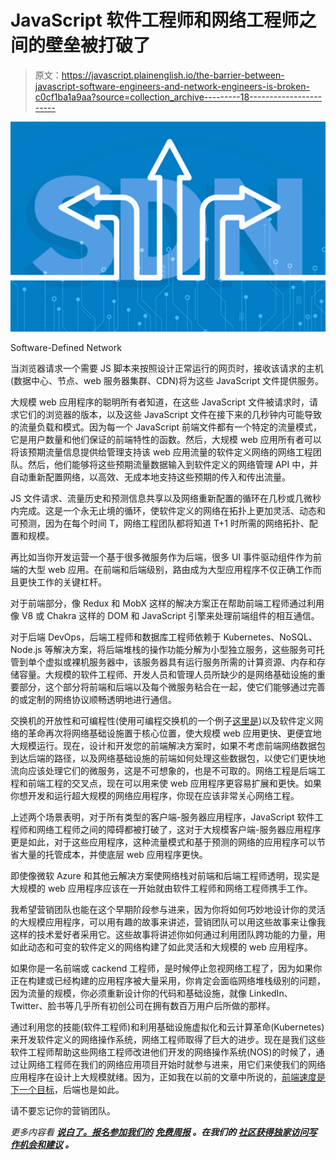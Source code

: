 # JavaScript 软件工程师和网络工程师之间的壁垒被打破了

> 原文：<https://javascript.plainenglish.io/the-barrier-between-javascript-software-engineers-and-network-engineers-is-broken-c0cf1ba1a9aa?source=collection_archive---------18----------------------->

![](img/037b6c29065a017e0b1847de0986d3a5.png)

Software-Defined Network

当浏览器请求一个需要 JS 脚本来按照设计正常运行的网页时，接收该请求的主机(数据中心、节点、web 服务器集群、CDN)将为这些 JavaScript 文件提供服务。

大规模 web 应用程序的聪明所有者知道，在这些 JavaScript 文件被请求时，请求它们的浏览器的版本，以及这些 JavaScript 文件在接下来的几秒钟内可能导致的流量负载和模式。因为每一个 JavaScript 前端文件都有一个特定的流量模式，它是用户数量和他们保证的前端特性的函数。然后，大规模 web 应用所有者可以将该预期流量信息提供给管理支持该 web 应用流量的软件定义网络的网络工程团队。然后，他们能够将这些预期流量数据输入到软件定义的网络管理 API 中，并自动重新配置网络，以高效、无成本地支持这些预期的传入和传出流量。

JS 文件请求、流量历史和预测信息共享以及网络重新配置的循环在几秒或几微秒内完成。这是一个永无止境的循环，使软件定义的网络在拓扑上更加灵活、动态和可预测，因为在每个时间 T，网络工程团队都将知道 T+1 时所需的网络拓扑、配置和规模。

再比如当你开发运营一个基于很多微服务作为后端，很多 UI 事件驱动组件作为前端的大型 web 应用。在前端和后端级别，路由成为大型应用程序不仅正确工作而且更快工作的关键杠杆。

对于前端部分，像 Redux 和 MobX 这样的解决方案正在帮助前端工程师通过利用像 V8 或 Chakra 这样的 DOM 和 JavaScript 引擎来处理前端组件的相互通信。

对于后端 DevOps，后端工程师和数据库工程师依赖于 Kubernetes、NoSQL、Node.js 等解决方案，将后端堆栈的操作功能分解为小型独立服务，这些服务可托管到单个虚拟或裸机服务器中，该服务器具有运行服务所需的计算资源、内存和存储容量。大规模的软件工程师、开发人员和管理人员所缺少的是网络基础设施的重要部分，这个部分将前端和后端以及每个微服务粘合在一起，使它们能够通过完善的或定制的网络协议顺畅透明地进行通信。

交换机的开放性和可编程性(使用可编程交换机的一个例子[这里是](https://medium.datadriveninvestor.com/programmable-switches-in-financial-markets-16a85f76e6a5))以及软件定义网络的革命再次将网络基础设施置于核心位置，使大规模 web 应用更快、更便宜地大规模运行。现在，设计和开发您的前端解决方案时，如果不考虑前端网络数据包到达后端的路径，以及网络基础设施的前端如何处理这些数据包，以使它们更快地流向应该处理它们的微服务，这是不可想象的，也是不可取的。网络工程是后端工程和前端工程的交叉点，现在可以用来使 web 应用程序更容易扩展和更快。如果你想开发和运行超大规模的网络应用程序，你现在应该非常关心网络工程。

上述两个场景表明，对于所有类型的客户端-服务器应用程序，JavaScript 软件工程师和网络工程师之间的障碍都被打破了，这对于大规模客户端-服务器应用程序更是如此，对于这些应用程序，这种流量模式和基于预测的网络的应用程序可以节省大量的托管成本，并使底层 web 应用程序更快。

即使像微软 Azure 和其他云解决方案使网络栈对前端和后端工程师透明，现实是大规模的 web 应用程序应该在一开始就由软件工程师和网络工程师携手工作。

我希望营销团队也能在这个早期阶段参与进来，因为你将如何巧妙地设计你的灵活的大规模应用程序，可以用有趣的故事来讲述，营销团队可以用这些故事来让像我这样的技术爱好者采用它。这些故事将讲述你如何通过利用团队跨功能的力量，用如此动态和可变的软件定义的网络构建了如此灵活和大规模的 web 应用程序。

如果你是一名前端或 cackend 工程师，是时候停止忽视网络工程了，因为如果你正在构建或已经构建的应用程序被大量采用，你肯定会面临网络堆栈级别的问题，因为流量的规模，你必须重新设计你的代码和基础设施，就像 LinkedIn、Twitter、脸书等几乎所有初创公司在拥有数百万用户后所做的那样。

通过利用您的技能(软件工程师)和利用基础设施虚拟化和云计算革命(Kubernetes)来开发软件定义的网络操作系统，网络工程师取得了巨大的进步。现在是我们这些软件工程师帮助这些网络工程师改进他们开发的网络操作系统(NOS)的时候了，通过让网络工程师在我们的网络应用项目开始时就参与进来，用它们来使我们的网络应用程序在设计上大规模就绪。因为，正如我在以前的文章中所说的，[前端速度是下一个目标](/javascript-frontend-speed-is-the-next-big-thing-4caef920e441)，后端也是如此。

请不要忘记你的营销团队。

*更多内容看* [***说白了。报名参加我们的***](http://plainenglish.io/) **[***免费周报***](http://newsletter.plainenglish.io/) *。在我们的* [***社区获得独家访问写作机会和建议***](https://discord.gg/GtDtUAvyhW) *。***